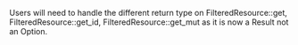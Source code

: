 Users will need to handle the different return type on FilteredResource::get, FilteredResource::get_id, FilteredResource::get_mut as it is now a Result not an Option.
